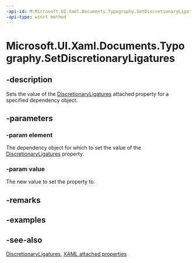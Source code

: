 ```yaml
---
-api-id: M:Microsoft.UI.Xaml.Documents.Typography.SetDiscretionaryLigatures(Microsoft.UI.Xaml.DependencyObject,System.Boolean)
-api-type: winrt method
---
```


<!-- Method syntax
public void SetDiscretionaryLigatures(Windows.UI.Xaml.DependencyObject element, System.Boolean value)
-->

# Microsoft.UI.Xaml.Documents.Typography.SetDiscretionaryLigatures

## -description
Sets the value of the [DiscretionaryLigatures](typography_discretionaryligatures.md) attached property for a specified dependency object.

## -parameters
### -param element
The dependency object for which to set the value of the [DiscretionaryLigatures](typography_discretionaryligatures.md) property.

### -param value
The new value to set the property to.

## -remarks

## -examples

## -see-also

[DiscretionaryLigatures](typography_discretionaryligatures.md), [XAML attached properties](/windows/uwp/xaml-platform/attached-properties-overview)
